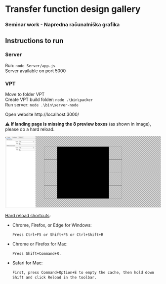 # Transfer function design gallery
### Seminar work - Napredna računalniška grafika

## Instructions to run

### Server
Run: ```node Server/app.js```  
Server available on port 5000

### VPT
Move to folder VPT  
Create VPT build folder: ```node .\bin\packer```  
Run server: ```node .\bin\server-node```  

Open website http://localhost:3000/

:warning: **If landing page is missing the 8 preview boxes** (as shown in image), please do a hard reload.  

![Landing page](VPT/src/images/landingPage.png)

[Hard reload shortcuts](https://www.howtogeek.com/672607/how-to-hard-refresh-your-web-browser-to-bypass-your-cache/):  
* Chrome, Firefox, or Edge for Windows:

      Press Ctrl+F5 or Shift+F5 or Ctrl+Shift+R

* Chrome or Firefox for Mac: 

      Press Shift+Command+R.  

* Safari for Mac:  

      First, press Command+Option+E to empty the cache, then hold down Shift and click Reload in the toolbar.

